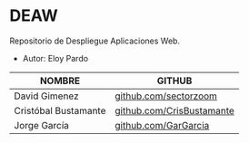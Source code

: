 # DEAW
Repositorio de Despliegue Aplicaciones Web.
- Autor: Eloy Pardo

| NOMBRE              | GITHUB                       |
|---------------------|------------------------------|
| David Gimenez | [github.com/sectorzoom](https://github.com/sectorzoom) |
| Cristóbal Bustamante | [github.com/CrisBustamante](https://github.com/CrisBustamante) |
| Jorge García | [github.com/GarGarcia](https://github.com/GarGarcia) |
